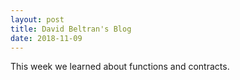 ```yaml
---
layout: post
title: David Beltran's Blog
date: 2018-11-09
---
```

  This week we learned about functions and contracts. 

